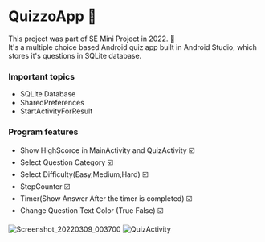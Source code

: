 # QuizzoApp 📝
This project was part of SE Mini Project in 2022. 🚀
<br> It's a multiple choice based Android quiz app built in Android Studio, which stores it's questions in SQLite database.

### Important topics
- SQLite Database
- SharedPreferences
- StartActivityForResult

### Program features
- Show HighScorce in MainActivity and QuizActivity ☑️
- Select Question Category ☑️
- Select Difficulty(Easy,Medium,Hard) ☑️
- StepCounter ☑️
- Timer(Show Answer After the timer is completed) ☑️
- Change Question Text Color (True False) ☑️


![Screenshot_20220309_003700](https://github.com/saadii007/Crime-reporting-System/assets/126228618/76c44240-226d-4095-b2eb-b1d898ae91b6)
![QuizActivity](https://github.com/omidMirrajei/MultipleChoiceQuiz/blob/master/cs_2.png)
